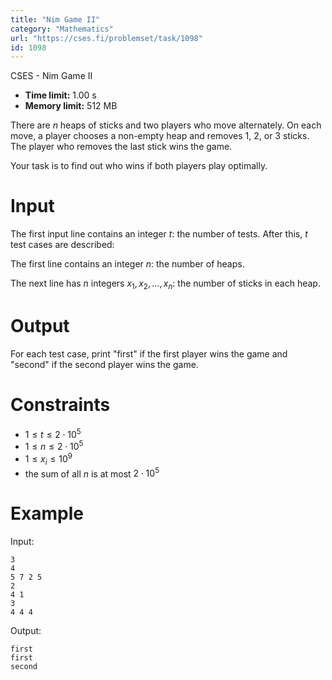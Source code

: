 ```yaml
---
title: "Nim Game II"
category: "Mathematics"
url: "https://cses.fi/problemset/task/1098"
id: 1098
---
```


CSES - Nim Game II

  * **Time limit:** 1.00 s
  * **Memory limit:** 512 MB

There are $n$ heaps of sticks and two players who move alternately. On each
move, a player chooses a non-empty heap and removes $1$, $2$, or $3$ sticks.
The player who removes the last stick wins the game.

Your task is to find out who wins if both players play optimally.

# Input

The first input line contains an integer $t$: the number of tests. After this,
$t$ test cases are described:

The first line contains an integer $n$: the number of heaps.

The next line has $n$ integers $x_1,x_2,\ldots,x_n$: the number of sticks in
each heap.

# Output

For each test case, print "first" if the first player wins the game and
"second" if the second player wins the game.

# Constraints

  * $1 \le t \le 2 \cdot 10^5$
  * $1 \le n \le 2 \cdot 10^5$
  * $1 \le x_i \le 10^9$
  * the sum of all $n$ is at most $2 \cdot 10^5$

# Example

Input:

    
    
    3
    4
    5 7 2 5
    2
    4 1
    3
    4 4 4
    

Output:

    
    
    first
    first
    second
    


